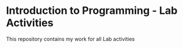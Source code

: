 # Introduction to Programming - Lab Activities
This repository contains my work for all Lab activities

